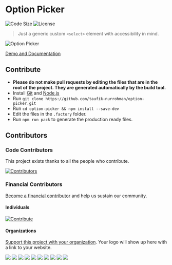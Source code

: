 Option Picker
=============

![Code Size](https://img.shields.io/github/languages/code-size/taufik-nurrohman/option-picker?color=%23444&style=for-the-badge) ![License](https://img.shields.io/github/license/taufik-nurrohman/option-picker?color=%23444&style=for-the-badge)

> Just a generic custom `<select>` element with accessibility in mind.

![Option Picker](https://user-images.githubusercontent.com/1669261/126900722-52aa3eab-aa38-424f-8134-f5f7cd902859.png)

[Demo and Documentation](https://taufik-nurrohman.github.io/option-picker "View Demo")

Contribute
----------

 - **Please do not make pull requests by editing the files that are in the root of the project. They are generated automatically by the build tool.**
 - Install [Git](https://en.wikipedia.org/wiki/Git) and [Node.js](https://en.wikipedia.org/wiki/Node.js)
 - Run `git clone https://github.com/taufik-nurrohman/option-picker.git`
 - Run `cd option-picker && npm install --save-dev`
 - Edit the files in the `.factory` folder.
 - Run `npm run pack` to generate the production ready files.

Contributors
------------

### Code Contributors

This project exists thanks to all the people who contribute.

[![Contributors](https://opencollective.com/option-picker/contributors.svg?width=890&button=false)](https://github.com/taufik-nurrohman/option-picker/graphs/contributors)

### Financial Contributors

[Become a financial contributor](https://opencollective.com/option-picker/contribute) and help us sustain our community.

#### Individuals

[![Contribute](https://opencollective.com/option-picker/individuals.svg?width=890)](https://opencollective.com/option-picker)

#### Organizations

[Support this project with your organization](https://opencollective.com/option-picker/contribute). Your logo will show up here with a link to your website.

<a href="https://opencollective.com/option-picker/organization/0/website"><img src="https://opencollective.com/option-picker/organization/0/avatar.svg"></a>
<a href="https://opencollective.com/option-picker/organization/1/website"><img src="https://opencollective.com/option-picker/organization/1/avatar.svg"></a>
<a href="https://opencollective.com/option-picker/organization/2/website"><img src="https://opencollective.com/option-picker/organization/2/avatar.svg"></a>
<a href="https://opencollective.com/option-picker/organization/3/website"><img src="https://opencollective.com/option-picker/organization/3/avatar.svg"></a>
<a href="https://opencollective.com/option-picker/organization/4/website"><img src="https://opencollective.com/option-picker/organization/4/avatar.svg"></a>
<a href="https://opencollective.com/option-picker/organization/5/website"><img src="https://opencollective.com/option-picker/organization/5/avatar.svg"></a>
<a href="https://opencollective.com/option-picker/organization/6/website"><img src="https://opencollective.com/option-picker/organization/6/avatar.svg"></a>
<a href="https://opencollective.com/option-picker/organization/7/website"><img src="https://opencollective.com/option-picker/organization/7/avatar.svg"></a>
<a href="https://opencollective.com/option-picker/organization/8/website"><img src="https://opencollective.com/option-picker/organization/8/avatar.svg"></a>
<a href="https://opencollective.com/option-picker/organization/9/website"><img src="https://opencollective.com/option-picker/organization/9/avatar.svg"></a>